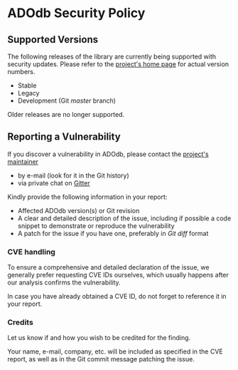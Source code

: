 # ADOdb Security Policy

## Supported Versions

The following releases of the library are currently being supported with
security updates. Please refer to the [project's home page](https://adodb.org)
for actual version numbers.

- Stable
- Legacy
- Development (Git *master* branch)

Older releases are no longer supported. 


## Reporting a Vulnerability

If you discover a vulnerability in ADOdb, please contact 
the [project's maintainer](https://github.com/dregad)

- by e-mail (look for it in the Git history)
- via private chat on [Gitter](https://gitter.im/dregad)

Kindly provide the following information in your report:

- Affected ADOdb version(s) or Git revision
- A clear and detailed description of the issue, including if possible a code 
  snippet to demonstrate or reproduce the vulnerability
- A patch for the issue if you have one, preferably in *Git diff* format

### CVE handling

To ensure a comprehensive and detailed declaration of the issue, we generally 
prefer requesting CVE IDs ourselves, which usually happens after our analysis
confirms the vulnerability.

In case you have already obtained a CVE ID, do not forget to reference it in 
your report.

### Credits

Let us know if and how you wish to be credited for the finding. 

Your name, e-mail, company, etc. will be included as specified in the CVE 
report, as well as in the Git commit message patching the issue.
